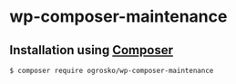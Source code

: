 # wp-composer-maintenance


## Installation using [Composer](http://getcomposer.org/)

```bash
$ composer require ogrosko/wp-composer-maintenance
```